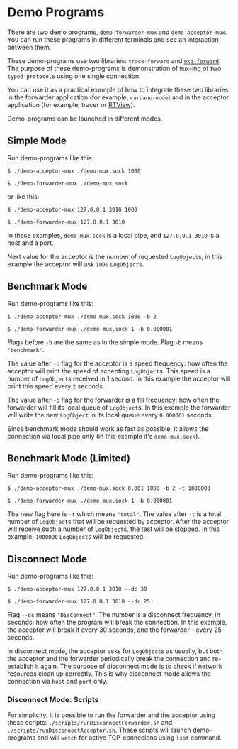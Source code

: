 # Demo Programs

There are two demo programs, `demo-forwarder-mux` and `demo-acceptor-mux`. You can run these programs in different terminals and see an interaction between them.

These demo-programs use two libraries: `trace-forward` and [`ekg-forward`](https://github.com/input-output-hk/ekg-forward). The purpose of these demo-programs is demonstration of `Mux`-ing of two `typed-protocol`s using one single connection.

You can use it as a practical example of how to integrate these two libraries in the forwarder application (for example, `cardano-node`) and in the acceptor application (for example, tracer or [RTView](https://github.com/input-output-hk/cardano-rt-view)).

Demo-programs can be launched in different modes.

## Simple Mode

Run demo-programs like this:

```
$ ./demo-acceptor-mux ./demo-mux.sock 1000
```

```
$ ./demo-forwarder-mux ./demo-mux.sock
```

or like this:

```
$ ./demo-acceptor-mux 127.0.0.1 3010 1000
```

```
$ ./demo-forwarder-mux 127.0.0.1 3010
```

In these examples, `demo-mux.sock` is a local pipe, and `127.0.0.1 3010` is a host and a port.

Next value for the acceptor is the number of requested `LogObject`s, in this example the acceptor will ask `1000` `LogObject`s.

## Benchmark Mode

Run demo-programs like this:

```
$ ./demo-acceptor-mux ./demo-mux.sock 1000 -b 2
```

```
$ ./demo-forwarder-mux ./demo-mux.sock 1 -b 0.000001
```

Flags before `-b` are the same as in the simple mode. Flag `-b` means `"benchmark"`.

The value after `-b` flag for the acceptor is a speed frequency: how often the acceptor will print the speed of accepting `LogObject`s. This speed is a number of `LogObject`s received in 1 second. In this example the acceptor will print this speed every `2` seconds.

The value after `-b` flag for the forwarder is a fill frequency: how often the forwarder will fill its local queue of `LogObject`s. In this example the forwarder will write the new `LogObject` in its local queue every `0.000001` seconds.

Since benchmark mode should work as fast as possible, it allows the connection via local pipe only (in this example it's `demo-mux.sock`).

## Benchmark Mode (Limited)

Run demo-programs like this:

```
$ ./demo-acceptor-mux ./demo-mux.sock 0.001 1000 -b 2 -t 1000000
```

```
$ ./demo-forwarder-mux ./demo-mux.sock 1 -b 0.000001
```

The new flag here is `-t` which means `"total"`. The value after `-t` is a total number of `LogObject`s that will be requested by acceptor. After the acceptor will receive such a number of `LogObject`s, the test will be stopped. In this example, `1000000` `LogObject`s will be requested.

## Disconnect Mode

Run demo-programs like this:

```
$ ./demo-acceptor-mux 127.0.0.1 3010 --dc 30
```

```
$ ./demo-forwarder-mux 127.0.0.1 3010 --dc 25
```

Flag `--dc` means `"DisConnect"`. The number is a disconnect frequency, in seconds: how often the program will break the connection. In this example, the acceptor will break it every 30 seconds, and the forwarder - every 25 seconds.

In disconnect mode, the acceptor asks for `LogObject`s as usually, but both the acceptor and the forwarder periodically break the connection and re-establish it again. The purpose of disconnect mode is to check if network resources clean up correctly. This is why disconnect mode allows the connection via `host` and `port` only.

### Disconnect Mode: Scripts

For simplicity, it is possible to run the forwarder and the acceptor using these scripts: `./scripts/runDisconnectForwarder.sh` and `./scripts/runDisconnectAcceptor.sh`. These scripts will launch demo-programs and will `watch` for active TCP-connecions using `lsof` command.
